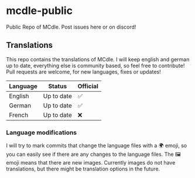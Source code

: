 # mcdle-public

Public Repo of MCdle. Post issues here or on discord!

## Translations

This repo contains the translations of MCdle. I will keep english and german up to date, everything else is community based, so feel free to contribute! Pull requests are welcome, for new languages, fixes or updates!

| Language | Status     | Official |
| -------- | ---------- | -------- |
| English  | Up to date | ✅       |
| German   | Up to date | ✅       |
| French   | Up to date | ❌       |

### Language modifications

I will try to mark commits that change the language files with a 🌍 emoji, so you can easily see if there are any changes to the language files. The 🖼️ emoji means that there are new images. Currently images do not have translations, but there might be translation options in the future.
